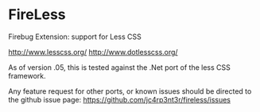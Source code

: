 FireLess
========

Firebug Extension: support for Less CSS

http://www.lesscss.org/
http://www.dotlesscss.org/

As of version .05, this is tested against the .Net port of the less CSS framework. 

Any feature request for other ports, or known issues should be directed to the github issue page:
https://github.com/jc4rp3nt3r/fireless/issues